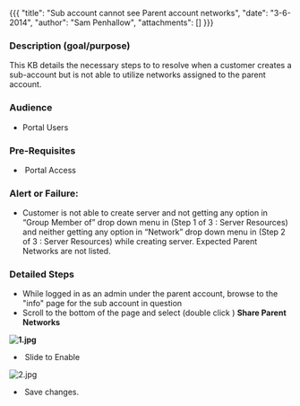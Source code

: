 {{{
  "title": "Sub account cannot see Parent account networks",
  "date": "3-6-2014",
  "author": "Sam Penhallow",
  "attachments": []
}}}

<h3><strong>Description (goal/purpose)</strong></h3>
<p>This KB details the necessary steps to to resolve when a customer creates a sub-account but is not able to utilize networks assigned to the parent account.&nbsp;</p>
<h3><strong><strong>Audience</strong></strong></h3>
<ul>
  <li>Portal Users</li>
</ul>
<h3><strong>Pre-Requisites</strong></h3>
<ul>
  <li>&nbsp;Portal Access</li>
</ul>
<h3><strong><strong>Alert or Failure:</strong></strong></h3>
<ul>
  <li>Customer is&nbsp;not able to create server and not getting any option in “Group Member of” drop down menu in (Step 1 of 3 : Server Resources) and neither getting any option in “Network” drop down menu in (Step 2 of 3 : Server Resources) while creating
    server. Expected Parent Networks are not listed.&nbsp;</li>
</ul>
<h3><strong>Detailed Steps</strong></h3>
<ul>
  <li>While logged in as an admin under the parent account, browse to the "info" page for the sub account in question&nbsp;</li>
  <li>Scroll to the bottom of the page and select (double click ) <strong>Share Parent Networks</strong>&nbsp;</li>
</ul>
<p><strong><img src="https://t3n.zendesk.com/attachments/token/s7joepulr96kbgn/?name=1.jpg" alt="1.jpg" /></strong>
</p>
<ul>
  <li>&nbsp;Slide to Enable</li>
</ul>
<p><img src="https://t3n.zendesk.com/attachments/token/xvl3snaxa05kbnk/?name=2.jpg" alt="2.jpg" />
</p>
<ul>
  <li><strong>&nbsp;</strong>Save changes.&nbsp;</li>
</ul>